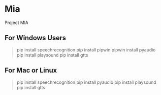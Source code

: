 # Mia

Project MIA

## For Windows Users
> pip install speechrecognition
> pip install pipwin
> pipwin install pyaudio
> pip install playsound
> pip install gtts

## For Mac or Linux
> pip install speechrecognition
> pip install pyaudio
> pip install playsound
> pip install gtts
